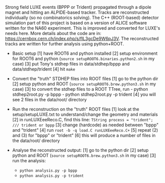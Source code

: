 Strong field LUXE events (BPPP or Trident) propagated through a dipole magnet and hitting an ALPIDE-based tracker.
Tracks are reconstructed individually (so no combinatorics solving).
The C++ (ROOT-based) detector simulation part of this project is based on a version of ALICE software written for the NA60 experiment.
This is improved and converted for LUXE's needs here.
More details about the code are in: https://cernbox.cern.ch/index.php/s/flL3gcDe9W6pJ3V.
The reconstructed tracks are written for further analysis using python+ROOT.

- Basic setup
  [1] have ROOT6 and python installed
  [2] setup environment for ROOT6 and python (`source setupROOT6.binaries.python2.sh` in my case)
  [3] put Tony's stdhep files in data/stdhep/bppp and data/stdhep/trident
  [4] hit `make`

- Convert the "truth" STDHEP files into ROOT files
  [1] go to the python dir
  [2] setup python and ROOT (`source setupROOT6.brew.python3.sh` in my case)
  [3] to convert the stdhep files to a ROOT TTree, run
      - python stdhep2root.py -p bppp
      - python stdhep2root.py -p trident
  [4] you will see 2 files in the data/root/ directory

- Run the reconstruction on the "truth" ROOT files
  [1] look at the setup/setupLUXE.txt to understand/change the geometry and materials
  [2] in runLUXEeeReco.C, find this line: `TString process = "trident";  /// trident or bppp`
  [3] change (hardcode) as needed between "bppp" and "trident"
  [4] run `root -b -q load.C runLUXEeeReco.C+`
  [5] repeat (2) and (3) for "bppp" or "trident"
  [6] this will produce a number of files in the data/root/ directory

- Analyse the reconstructed output:
  [1] go to the python dir
  [2] setup python and ROOT (`source setupROOT6.brew.python3.sh` in my case)
  [3] run the analysis:
     - `python analysis.py -p bppp`
     - `python analysis.py -p trident`